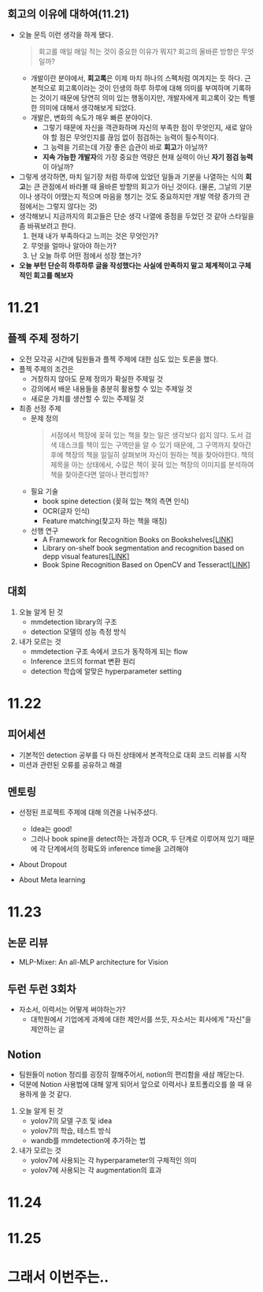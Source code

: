 ## 회고의 이유에 대하여(11.21)

- 오늘 문득 이런 생각을 하게 됐다.
    > 회고를 매일 매일 적는 것이 중요한 이유가 뭐지? 회고의 올바른 방향은 무엇일까?
    - 개발이란 분야에서, **회고록**은 이제 마치 하나의 스펙처럼 여겨지는 듯 하다. 근본적으로 회고록이라는 것이 인생의 하루 하루에 대해 의미를 부여하며 기록하는 것이기 때문에 당연히 의미 있는 행동이지만, 개발자에게 회고록이 갖는 특별한 의미에 대해서 생각해보게 되었다.
    - 개발은, 변화의 속도가 매우 빠른 분야이다.
        - 그렇기 때문에 자신을 객관화하며 자신의 부족한 점이 무엇인지, 새로 알아야 할 점은 무엇인지를 끊임 없이 점검하는 능력이 필수적이다.
        - 그 능력을 기르는데 가장 좋은 습관이 바로 **회고**가 아닐까?
        - **지속 가능한 개발자**의 가장 중요한 역량은 현재 실력이 아닌 **자기 점검 능력**이 아닐까?
- 그렇게 생각하면, 마치 일기장 처럼 하루에 있었던 일들과 기분을 나열하는 식의 **회고**는 큰 관점에서 바라볼 때 올바른 방향의 회고가 아닌 것이다. (물론, 그날의 기분이나 생각이 어땠는지 적으며 마음을 챙기는 것도 중요하지만 개발 역량 증가의 관점에서는 그렇지 않다는 것)
- 생각해보니 지금까지의 회고들은 단순 생각 나열에 중점을 두었던 것 같아 스타일을 좀 바꿔보려고 한다.
    1. 현재 내가 부족하다고 느끼는 것은 무엇인가? 
    2. 무엇을 얼마나 알아야 하는가?
    3. 난 오늘 하루 어떤 점에서 성장 했는가?
- **오늘 부턴 단순히 하루하루 글을 작성했다는 사실에 만족하지 말고 체계적이고 구체적인 회고를 해보자**

# 11.21

## 플젝 주제 정하기

- 오전 모각공 시간에 팀원들과 플젝 주제에 대한 심도 있는 토론을 했다.
- 플젝 주제의 조건은
    - 거창하지 않아도 문제 정의가 확실한 주제일 것
    - 강의에서 배운 내용들을 충분히 활용할 수 있는 주제일 것
    - 새로운 가치를 생산할 수 있는 주제일 것
- 최종 선정 주제
    - 문제 정의
        > 서점에서 책장에 꽂혀 있는 책을 찾는 일은 생각보다 쉽지 않다. 도서 검색 데스크를 책이 있는 구역만을 알 수 있기 때문에, 그 구역까지 찾아간 후에 책장의 책을 일일히 살펴보며 자신이 원하는 책을 찾아야한다. 책의 제목을 아는 상태에서, 수많은 책이 꽂혀 있는 책장의 이미지를 분석하여 책을 찾아준다면 얼마나 편리할까?
    - 필요 기술
        - book spine detection (꽂혀 있는 책의 측면 인식)
        - OCR(글자 인식)
        - Feature matching(찾고자 하는 책을 매칭)
    - 선행 연구
        - A Framework for Recognition Books on Bookshelves[[LINK]](https://link.springer.com/chapter/10.1007/978-3-642-04070-2_44)
        - Library on-shelf book segmentation and recognition based on depp visual features[[LINK]](https://www.sciencedirect.com/science/article/abs/pii/S0306457322002023)
        - Book Spine Recognition Based on OpenCV and Tesseract[[LINK]](https://ieeexplore.ieee.org/document/8941541)
## 대회

1. 오늘 알게 된 것
    - mmdetection library의 구조
    - detection 모델의 성능 측정 방식
2. 내가 모르는 것
    - mmdetection 구조 속에서 코드가 동작하게 되는 flow
    - Inference 코드의 format 변환 원리
    - detection 학습에 알맞은 hyperparameter setting

# 11.22

## 피어세션 
- 기본적인 detection 공부를 다 마친 상태에서 본격적으로 대회 코드 리뷰를 시작
- 미션과 관련된 오류를 공유하고 해결

## 멘토링
- 선정된 프로젝트 주제에 대해 의견을 나눠주셨다.
    - Idea는 good!
    - 그러나 book spine을 detect하는 과정과 OCR, 두 단계로 이루어져 있기 때문에 각 단계에서의 정확도와 inference time을 고려해야
- About Dropout

- About Meta learning


# 11.23

## 논문 리뷰

- MLP-Mixer: An all-MLP architecture for Vision 

## 두런 두런 3회차

- 자소서, 이력서는 어떻게 써야하는가?
    - 대학원에서 기업에게 과제에 대한 제안서를 쓰듯, 자소서는 회사에게 "자신"을 제안하는 글


## Notion
- 팀원들이 notion 정리를 굉장히 잘해주어서, notion의 편리함을 새삼 깨닫는다.
- 덕분에 Notion 사용법에 대해 알게 되어서 앞으로 이력서나 포트폴리오를 쓸 때 유용하게 쓸 것 같다.

1. 오늘 알게 된 것
    - yolov7의 모델 구조 및 idea
    - yolov7의 학습, 테스트 방식
    - wandb를 mmdetection에 추가하는 법 
2. 내가 모르는 것
    - yolov7에 사용되는 각 hyperparameter의 구체적인 의미
    - yolov7에 사용되는 각 augmentation의 효과
# 11.24

# 11.25

# 그래서 이번주는..

